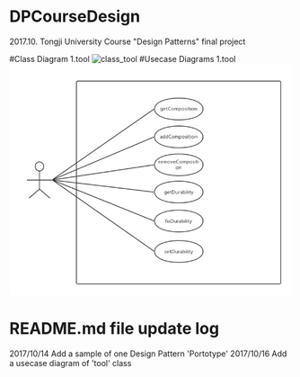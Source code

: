 ﻿# DPCourseDesign
2017.10. Tongji University Course "Design Patterns" final project 

#Class Diagram
1.tool
![class_tool](diagram/class_tool.png)
#Usecase Diagrams
1.tool
![usecase_tool](diagrams/usecase_tool.png)

# README.md file update log
2017/10/14 Add a sample of one Design Pattern 'Portotype'
2017/10/16 Add a usecase diagram of 'tool' class
